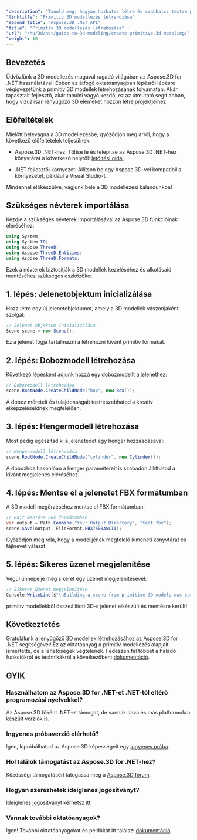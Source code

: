 ```yaml
---
"description": "Tanuld meg, hogyan hozhatsz létre és szabhatsz testre primitív 3D modelleket, beleértve a dobozokat és a hengereket, és hogyan mentheted el őket könnyedén FBX formátumban."
"linktitle": "Primitív 3D modellezés létrehozása"
"second_title": "Aspose.3D .NET API"
"title": "Primitív 3D modellezés létrehozása"
"url": "/hu/3d/net/guide-to-3d-modeling/create-primitive-3d-modeling/"
"weight": 10
---
```


## Bevezetés

Üdvözlünk a 3D modellezés magával ragadó világában az Aspose.3D for .NET használatával! Ebben az átfogó oktatóanyagban lépésről lépésre végigvezetünk a primitív 3D modellek létrehozásának folyamatán. Akár tapasztalt fejlesztő, akár tanulni vágyó kezdő, ez az útmutató segít abban, hogy vizuálisan lenyűgöző 3D elemeket hozzon létre projektjeihez.

## Előfeltételek

Mielőtt belevágna a 3D modellezésbe, győződjön meg arról, hogy a következő előfeltételek teljesülnek:

- Aspose.3D .NET-hez: Töltse le és telepítse az Aspose.3D .NET-hez könyvtárat a következő helyről: [letöltési oldal](https://releases.aspose.com/3d/net/).
  
- .NET fejlesztői környezet: Állítson be egy Aspose.3D-vel kompatibilis környezetet, például a Visual Studio-t.

Mindennel előkészülve, vágjunk bele a 3D modellezési kalandunkba!

## Szükséges névterek importálása

Kezdje a szükséges névterek importálásával az Aspose.3D funkcióinak eléréséhez:

```csharp
using System;
using System.IO;
using Aspose.ThreeD;
using Aspose.ThreeD.Entities;
using Aspose.ThreeD.Formats;
```

Ezek a névterek biztosítják a 3D modellek kezeléséhez és alkotásaid mentéséhez szükséges eszközöket.

## 1. lépés: Jelenetobjektum inicializálása

Hozz létre egy új jelenetobjektumot, amely a 3D modellek vászonjaként szolgál:

```csharp
// Jelenet objektum inicializálása
Scene scene = new Scene();
```

Ez a jelenet fogja tartalmazni a létrehozni kívánt primitív formákat.

## 2. lépés: Dobozmodell létrehozása

Következő lépésként adjunk hozzá egy dobozmodellt a jelenethez:

```csharp
// Dobozmodell létrehozása
scene.RootNode.CreateChildNode("box", new Box());
```

A doboz méreteit és tulajdonságait testreszabhatod a kreatív elképzeléseidnek megfelelően.

## 3. lépés: Hengermodell létrehozása

Most pedig egészítsd ki a jelenetedet egy henger hozzáadásával:

```csharp
// Hengermodell létrehozása
scene.RootNode.CreateChildNode("cylinder", new Cylinder());
```

A dobozhoz hasonlóan a henger paramétereit is szabadon állíthatod a kívánt megjelenés eléréséhez.

## 4. lépés: Mentse el a jelenetet FBX formátumban

A 3D modell megőrzéséhez mentse el FBX formátumban:

```csharp
// Rajz mentése FBX formátumban
var output = Path.Combine("Your Output Directory", "test.fbx");
scene.Save(output, FileFormat.FBX7500ASCII);
```

Győződjön meg róla, hogy a modelljének megfelelő kimeneti könyvtárat és fájlnevet választ.

## 5. lépés: Sikeres üzenet megjelenítése

Végül ünnepelje meg sikerét egy üzenet megjelenítésével:

```csharp
// Sikeres üzenet megjelenítése
Console.WriteLine($"\nBuilding a scene from primitive 3D models was successful.\nFile saved at {output}");
```

primitív modellekből összeállított 3D-s jelenet elkészült és mentésre került!

## Következtetés

Gratulálunk a lenyűgöző 3D modellek létrehozásához az Aspose.3D for .NET segítségével! Ez az oktatóanyag a primitív modellezés alapjait ismertette, de a lehetőségek végtelenek. Fedezzen fel többet a haladó funkciókról és technikákról a következőben: [dokumentáció](https://reference.aspose.com/3d/net/).

## GYIK

### Használhatom az Aspose.3D for .NET-et .NET-től eltérő programozási nyelvekkel?

Az Aspose.3D főként .NET-et támogat, de vannak Java és más platformokra készült verziók is.

### Ingyenes próbaverzió elérhető?

Igen, kipróbálhatod az Aspose.3D képességeit egy [ingyenes próba](https://releases.aspose.com/).

### Hol találok támogatást az Aspose.3D for .NET-hez?

Közösségi támogatásért látogassa meg a [Aspose.3D fórum](https://forum.aspose.com/c/3d/18).

### Hogyan szerezhetek ideiglenes jogosítványt?

Ideiglenes jogosítványt kérhetsz [itt](https://purchase.conholdate.com/temporary-license/).

### Vannak további oktatóanyagok?

Igen! További oktatóanyagokat és példákat itt találsz: [dokumentáció](https://reference.aspose.com/3d/net/).